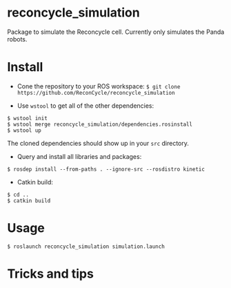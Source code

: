 # reconcycle_simulation

Package to simulate the Reconcycle cell. Currently only simulates the Panda robots.

# Install

* Cone the repository to your ROS workspace:
`$ git clone https://github.com/ReconCycle/reconcycle_simulation`

* Use `wstool` to get all of the other dependencies:
```
$ wstool init
$ wstool merge reconcycle_simulation/dependencies.rosinstall
$ wstool up
```
The cloned dependencies should show up in your `src` directory.

* Query and install all libraries and packages:
```
$ rosdep install --from-paths . --ignore-src --rosdistro kinetic
```

* Catkin build:
```
$ cd ..
$ catkin build
```

# Usage

```
$ roslaunch reconcycle_simulation simulation.launch
```

# Tricks and tips